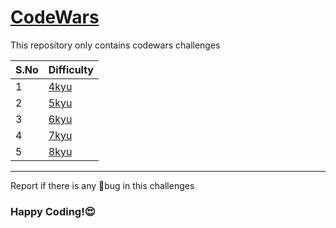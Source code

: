 # [CodeWars](https://www.codewars.com/)

This repository only contains codewars challenges

| S.No | Difficulty                                                    |
| ---- | ------------------------------------------------------------- |
| 1    | [4kyu](https://github.com/Dinesh1042/CodeWars/tree/main/4kyu) |
| 2    | [5kyu](https://github.com/Dinesh1042/CodeWars/tree/main/6kyu) |
| 3    | [6kyu](https://github.com/Dinesh1042/CodeWars/tree/main/6kyu) |
| 4    | [7kyu](https://github.com/Dinesh1042/CodeWars/tree/main/7kyu) |
| 5    | [8kyu](https://github.com/Dinesh1042/CodeWars/tree/main/8kyu) |

---

Report if there is any 🐛bug in this challenges

### Happy Coding!😍
